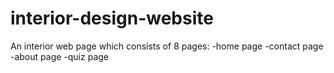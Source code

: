 # interior-design-website

An interior web page which consists of 8 pages: 
                   -home page
                   -contact page
                   -about page
                   -quiz page
                   
              

